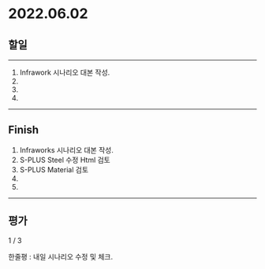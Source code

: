 # 2022.06.02

## 할일

------

1. Infrawork 시나리오 대본 작성.
2. 
3. 
4. 








------

## Finish

1. Infraworks 시나리오 대본 작성.
2. S-PLUS Steel 수정 Html 검토
3. S-PLUS Material 검토
4. 
5. 


------

## 평가

  1 / 3

한줄평 : 내일 시나리오 수정 및 체크.